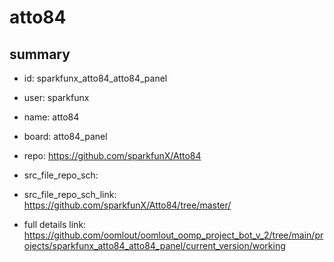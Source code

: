 # atto84
 
## summary 
* id: sparkfunx_atto84_atto84_panel
* user: sparkfunx
* name: atto84
* board: atto84_panel
* repo: https://github.com/sparkfunX/Atto84



* src_file_repo_sch: 
* src_file_repo_sch_link: https://github.com/sparkfunX/Atto84/tree/master/
* full details link: https://github.com/oomlout/oomlout_oomp_project_bot_v_2/tree/main/projects/sparkfunx_atto84_atto84_panel/current_version/working  







